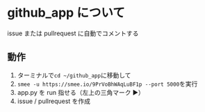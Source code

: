 # github_app について

issue または pullrequest に自動でコメントする

## 動作

1. ターミナルで`cd ~/github_app`に移動して
2. `smee -u https://smee.io/9PrVoBhWAqLuBF1p --port 5000`を実行
3. app.py を run 指せる（左上の三角マーク ▶）
4. issue / pullrequest を作成
